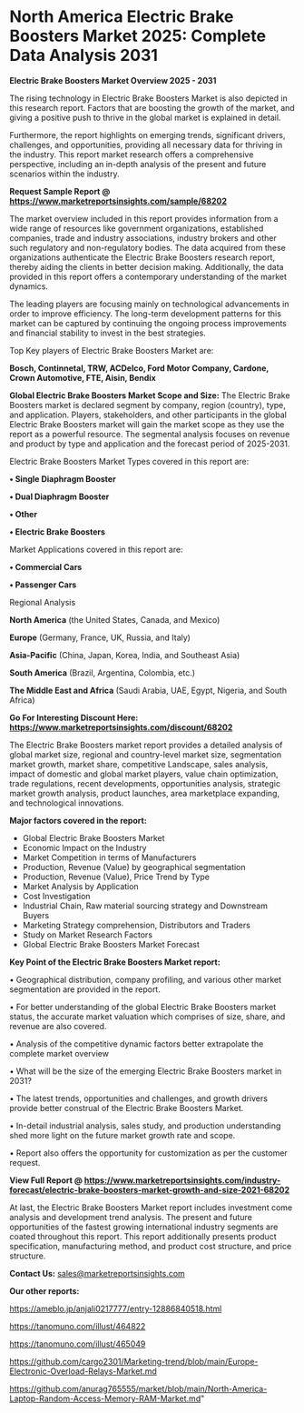 # North America Electric Brake Boosters Market 2025: Complete Data Analysis 2031

<Strong> Electric Brake Boosters Market Overview 2025 - 2031</strong>

The rising technology in Electric Brake Boosters Market is also depicted in this research report. Factors that are boosting the growth of the market, and giving a positive push to thrive in the global market is explained in detail.

Furthermore, the report highlights on emerging trends, significant drivers, challenges, and opportunities, providing all necessary data for thriving in the industry. This report market research offers a comprehensive perspective, including an in-depth analysis of the present and future scenarios within the industry.

<strong>Request Sample Report @ <a href=https://www.marketreportsinsights.com/sample/68202>https://www.marketreportsinsights.com/sample/68202</a></strong>

The market overview included in this report provides information from a wide range of resources like government organizations, established companies, trade and industry associations, industry brokers and other such regulatory and non-regulatory bodies. The data acquired from these organizations authenticate the Electric Brake Boosters research report, thereby aiding the clients in better decision making. Additionally, the data provided in this report offers a contemporary understanding of the market dynamics.

The leading players are focusing mainly on technological advancements in order to improve efficiency. The long-term development patterns for this market can be captured by continuing the ongoing process improvements and financial stability to invest in the best strategies.

Top Key players of Electric Brake Boosters Market are:

<strong>Bosch, Continnetal, TRW, ACDelco, Ford Motor Company, Cardone, Crown Automotive, FTE, Aisin, Bendix</strong>

<strong><b>Global Electric Brake Boosters Market Scope and Size:</b></strong>
The Electric Brake Boosters market is declared segment by company, region (country), type, and application. Players, stakeholders, and other participants in the global Electric Brake Boosters market will gain the market scope as they use the report as a powerful resource. The segmental analysis focuses on revenue and product by type and application and the forecast period of 2025-2031.

Electric Brake Boosters Market Types covered in this report are:

<strong>• Single Diaphragm Booster

• Dual Diaphragm Booster

• Other

• Electric Brake Boosters</strong>

Market Applications covered in this report are:

<strong>• Commercial Cars

• Passenger Cars</strong> 

Regional Analysis

<strong>North America</strong> (the United States, Canada, and Mexico)

<strong>Europe</strong> (Germany, France, UK, Russia, and Italy)

<strong>Asia-Pacific</strong> (China, Japan, Korea, India, and Southeast Asia)

<strong>South America</strong> (Brazil, Argentina, Colombia, etc.)

<strong>The Middle East and Africa</strong> (Saudi Arabia, UAE, Egypt, Nigeria, and South Africa)

<strong>Go For Interesting Discount Here: <a href=https://www.marketreportsinsights.com/discount/68202>https://www.marketreportsinsights.com/discount/68202</a></strong>

The Electric Brake Boosters market report provides a detailed analysis of global market size, regional and country-level market size, segmentation market growth, market share, competitive Landscape, sales analysis, impact of domestic and global market players, value chain optimization, trade regulations, recent developments, opportunities analysis, strategic market growth analysis, product launches, area marketplace expanding, and technological innovations.

<strong><b>Major factors covered in the report:</b></strong>
<ul>
  <li>Global Electric Brake Boosters Market </li>
  <li>Economic Impact on the Industry</li>
  <li>Market Competition in terms of Manufacturers</li>
  <li>Production, Revenue (Value) by geographical segmentation</li>
  <li>Production, Revenue (Value), Price Trend by Type</li>
  <li>Market Analysis by Application</li>
  <li>Cost Investigation</li>
  <li>Industrial Chain, Raw material sourcing strategy and Downstream Buyers</li>
  <li>Marketing Strategy comprehension, Distributors and Traders</li>
  <li>Study on Market Research Factors</li>
  <li>Global Electric Brake Boosters Market Forecast</li>
</ul>

<strong><b>Key Point of the Electric Brake Boosters Market report:</b></strong>

• Geographical distribution, company profiling, and various other market segmentation are provided in the report.

• For better understanding of the global Electric Brake Boosters market status, the accurate market valuation which comprises of size, share, and revenue are also covered.

• Analysis of the competitive dynamic factors better extrapolate the complete market overview

• What will be the size of the emerging Electric Brake Boosters market in 2031?

• The latest trends, opportunities and challenges, and growth drivers provide better construal of the Electric Brake Boosters Market.

• In-detail industrial analysis, sales study, and production understanding shed more light on the future market growth rate and scope.

• Report also offers the opportunity for customization as per the customer request.

<strong><b>View Full Report @ <a href=https://www.marketreportsinsights.com/industry-forecast/electric-brake-boosters-market-growth-and-size-2021-68202>https://www.marketreportsinsights.com/industry-forecast/electric-brake-boosters-market-growth-and-size-2021-68202</a></b></strong>


At last, the Electric Brake Boosters Market report includes investment come analysis and development trend analysis. The present and future opportunities of the fastest growing international industry segments are coated throughout this report. This report additionally presents product specification, manufacturing method, and product cost structure, and price structure.

<strong>Contact Us:</strong>
sales@marketreportsinsights.com

<strong>Our other reports:</strong>

<a href=https://ameblo.jp/anjali0217777/entry-12886840518.html>https://ameblo.jp/anjali0217777/entry-12886840518.html</a>

<a href=https://tanomuno.com/illust/464822>https://tanomuno.com/illust/464822</a>

<a href=https://tanomuno.com/illust/465049>https://tanomuno.com/illust/465049</a>

<a href=https://github.com/cargo2301/Marketing-trend/blob/main/Europe-Electronic-Overload-Relays-Market.md>https://github.com/cargo2301/Marketing-trend/blob/main/Europe-Electronic-Overload-Relays-Market.md</a>

<a href=https://github.com/anurag765555/market/blob/main/North-America-Laptop-Random-Access-Memory-RAM-Market.md>https://github.com/anurag765555/market/blob/main/North-America-Laptop-Random-Access-Memory-RAM-Market.md</a>"
